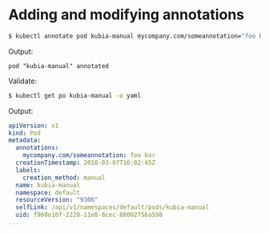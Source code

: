 # Adding and modifying annotations

```bash
$ kubectl annotate pod kubia-manual mycompany.com/someannotation="foo bar"
```

Output:

```
pod "kubia-manual" annotated
```

Validate:

```bash
$ kubectl get po kubia-manual -o yaml
```

Output:

```yaml
apiVersion: v1
kind: Pod
metadata:
  annotations:
    mycompany.com/someannotation: foo bar
  creationTimestamp: 2018-03-07T16:02:45Z
  labels:
    creation_method: manual
  name: kubia-manual
  namespace: default
  resourceVersion: "9306"
  selfLink: /api/v1/namespaces/default/pods/kubia-manual
  uid: f968e10f-2220-11e8-8cec-08002756a598
...
```